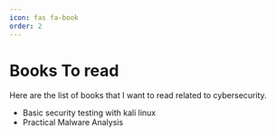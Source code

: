 ```yaml
---
icon: fas fa-book
order: 2
---
```

# Books To read

Here are the list of books that I want to read related to cybersecurity.
- Basic security testing with kali linux
- Practical Malware Analysis
